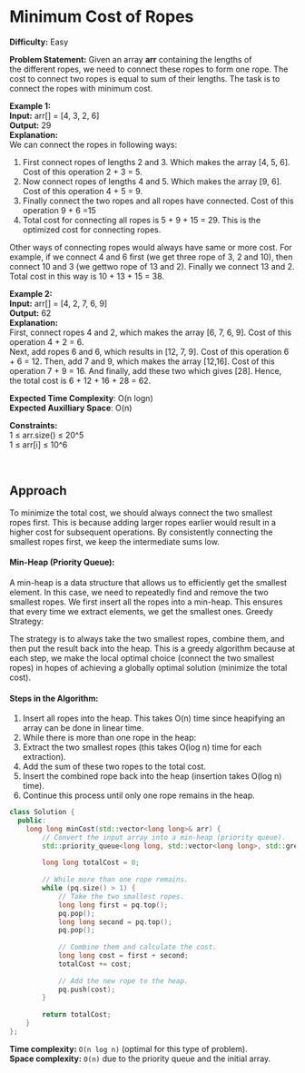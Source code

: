 # Minimum Cost of Ropes

**Difficulty:** Easy

**Problem Statement:** Given an array **arr** containing the lengths of the different ropes, we need to connect these ropes to form one rope. The cost to connect two ropes is equal to sum of their lengths. The task is to connect the ropes with minimum cost.

**Example 1:** <br>
**Input:** arr[] = [4, 3, 2, 6] <br>
**Output:** 29 <br>
**Explanation:** <br>
We can connect the ropes in following ways:
1) First connect ropes of lengths 2 and 3. Which makes the array [4, 5, 6]. Cost of this operation 2 + 3 = 5. 
2) Now connect ropes of lengths 4 and 5. Which makes the array [9, 6]. Cost of this operation 4 + 5 = 9.
3) Finally connect the two ropes and all ropes have connected. Cost of this operation 9 + 6 =15
4) Total cost for connecting all ropes is 5 + 9 + 15 = 29. This is the optimized cost for connecting ropes. 

Other ways of connecting ropes would always have same or more cost. For example, if we connect 4 and 6 first (we get three rope of 3, 2 and 10), then connect 10 and 3 (we gettwo rope of 13 and 2). Finally we connect 13 and 2. Total cost in this way is 10 + 13 + 15 = 38.

**Example 2:** <br>
**Input:** arr[] = [4, 2, 7, 6, 9] <br>
**Output:** 62 <br>
**Explanation:** <br>
First, connect ropes 4 and 2, which makes the array [6, 7, 6, 9]. Cost of this operation 4 + 2 = 6.  
Next, add ropes 6 and 6, which results in [12, 7, 9]. Cost of this operation 6 + 6 = 12.
Then, add 7 and 9, which makes the array [12,16]. Cost of this operation 7 + 9 = 16. And
finally, add these two which gives [28]. Hence, the total cost is 6 + 12 + 16 + 28 = 62.

**Expected Time Complexity**: O(n logn)  
**Expected Auxilliary Space**: O(n)

**Constraints:**  
1 ≤ arr.size() ≤ 20^5  
1 ≤ arr[i] ≤ 10^6


<br>

## Approach

To minimize the total cost, we should always connect the two smallest ropes first. This is because adding larger ropes earlier would result in a higher cost for subsequent operations. By consistently connecting the smallest ropes first, we keep the intermediate sums low.

#### Min-Heap (Priority Queue):

A min-heap is a data structure that allows us to efficiently get the smallest element. In this case, we need to repeatedly find and remove the two smallest ropes.
We first insert all the ropes into a min-heap. This ensures that every time we extract elements, we get the smallest ones.
Greedy Strategy:

The strategy is to always take the two smallest ropes, combine them, and then put the result back into the heap. This is a greedy algorithm because at each step, we make the local optimal choice (connect the two smallest ropes) in hopes of achieving a globally optimal solution (minimize the total cost).

#### Steps in the Algorithm:

1. Insert all ropes into the heap. This takes O(n) time since heapifying an array can be done in linear time.
2. While there is more than one rope in the heap:
3. Extract the two smallest ropes (this takes O(log n) time for each extraction).
4. Add the sum of these two ropes to the total cost.
5. Insert the combined rope back into the heap (insertion takes O(log n) time).
6. Continue this process until only one rope remains in the heap.


```cpp
class Solution {
  public:
    long long minCost(std::vector<long long>& arr) {
        // Convert the input array into a min-heap (priority queue).
        std::priority_queue<long long, std::vector<long long>, std::greater<long long>> pq(std::move(arr));
        
        long long totalCost = 0;
        
        // While more than one rope remains.
        while (pq.size() > 1) {
            // Take the two smallest ropes.
            long long first = pq.top();
            pq.pop();
            long long second = pq.top();
            pq.pop();
            
            // Combine them and calculate the cost.
            long long cost = first + second;
            totalCost += cost;
            
            // Add the new rope to the heap.
            pq.push(cost);
        }
        
        return totalCost;
    }
};
```

**Time complexity:** `O(n log n)` (optimal for this type of problem). <br>
**Space complexity:** `O(n)` due to the priority queue and the initial array.